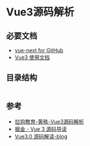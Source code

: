 # Vue3源码解析
## 必要文档
- [vue-next for GitHub](https://github.com/vuejs/vue-next)
- [Vue3 使用文档](https://composition-api.vuejs.org/zh/)
## 目录结构
``` js


```

## 参考
- [拉钩教育-黄秩-Vue3源码解析](https://kaiwu.lagou.com/course/courseInfo.htm?courseId=326#/content)
- [掘金 - Vue 3 源码导读](https://juejin.im/post/5d977f47e51d4578453274b3)
- [Vue3.0 源码解读-blog](https://hkc452.github.io/slamdunk-the-vue3/main/)